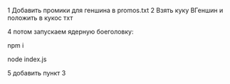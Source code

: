 1 Добавить промики для геншина в promos.txt
2 Взять куку ВГеншин и положить в кукос тхт

4 потом запускаем ядерную боеголовку:

npm i

node index.js

5 добавить пункт 3

